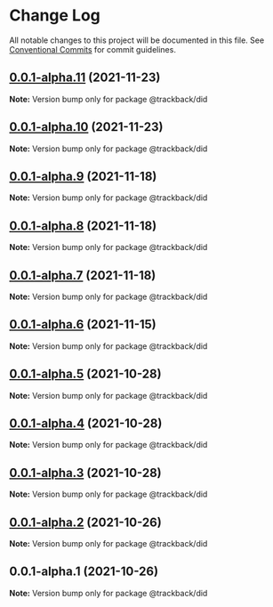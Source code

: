 # Change Log

All notable changes to this project will be documented in this file.
See [Conventional Commits](https://conventionalcommits.org) for commit guidelines.

## [0.0.1-alpha.11](https://github.com/trackback-blockchain/trackback-did/compare/@trackback/did@0.0.1-alpha.10...@trackback/did@0.0.1-alpha.11) (2021-11-23)

**Note:** Version bump only for package @trackback/did





## [0.0.1-alpha.10](https://github.com/trackback-blockchain/trackback-did/compare/@trackback/did@0.0.1-alpha.9...@trackback/did@0.0.1-alpha.10) (2021-11-23)

**Note:** Version bump only for package @trackback/did





## [0.0.1-alpha.9](https://github.com/trackback-blockchain/trackback-did/compare/@trackback/did@0.0.1-alpha.8...@trackback/did@0.0.1-alpha.9) (2021-11-18)

**Note:** Version bump only for package @trackback/did





## [0.0.1-alpha.8](https://github.com/trackback-blockchain/trackback-did/compare/@trackback/did@0.0.1-alpha.7...@trackback/did@0.0.1-alpha.8) (2021-11-18)

**Note:** Version bump only for package @trackback/did





## [0.0.1-alpha.7](https://github.com/trackback-blockchain/trackback-did/compare/@trackback/did@0.0.1-alpha.6...@trackback/did@0.0.1-alpha.7) (2021-11-18)

**Note:** Version bump only for package @trackback/did





## [0.0.1-alpha.6](https://github.com/trackback-blockchain/trackback-did/compare/@trackback/did@0.0.1-alpha.5...@trackback/did@0.0.1-alpha.6) (2021-11-15)

**Note:** Version bump only for package @trackback/did





## [0.0.1-alpha.5](https://github.com/trackback-blockchain/trackback-did/compare/@trackback/did@0.0.1-alpha.4...@trackback/did@0.0.1-alpha.5) (2021-10-28)

**Note:** Version bump only for package @trackback/did





## [0.0.1-alpha.4](https://github.com/trackback-blockchain/trackback-did/compare/@trackback/did@0.0.1-alpha.3...@trackback/did@0.0.1-alpha.4) (2021-10-28)

**Note:** Version bump only for package @trackback/did





## [0.0.1-alpha.3](https://github.com/trackback-blockchain/trackback-did/compare/@trackback/did@0.0.1-alpha.2...@trackback/did@0.0.1-alpha.3) (2021-10-28)

**Note:** Version bump only for package @trackback/did





## [0.0.1-alpha.2](https://github.com/trackback-blockchain/trackback-did/compare/@trackback/did@0.0.1-alpha.1...@trackback/did@0.0.1-alpha.2) (2021-10-26)

**Note:** Version bump only for package @trackback/did





## 0.0.1-alpha.1 (2021-10-26)

**Note:** Version bump only for package @trackback/did
